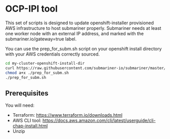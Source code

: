 # OCP-IPI tool

This set of scripts is designed to update openshift-installer provisioned AWS infrastructure
to host submariner properly. Submariner needs at least one worker node with an external IP
address, and marked with the submariner.io/gateway=true label.

You can use the prep_for_subm.sh script on your openshift install directory with your AWS
credentials correctly sourced.

```bash
cd my-cluster-openshift-install-dir
curl https://raw.githubusercontent.com/submariner-io/submariner/master/tools/openshift/ocp-ipi-aws/prep_for_subm.sh -L -O
chmod a+x ./prep_for_subm.sh
./prep_for_subm.sh
```

## Prerequisites

You will need:

* Terraform: https://www.terraform.io/downloads.html
* AWS CLI tool: https://docs.aws.amazon.com/cli/latest/userguide/cli-chap-install.html
* Unzip
